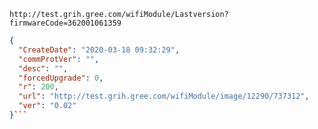 `http://test.grih.gree.com/wifiModule/Lastversion?firmwareCode=362001061359`

```json
{
  "CreateDate": "2020-03-18 09:32:29",
  "commProtVer": "",
  "desc": "",
  "forcedUpgrade": 0,
  "r": 200,
  "url": "http://test.grih.gree.com/wifiModule/image/12290/737312",
  "ver": "0.02"
}```